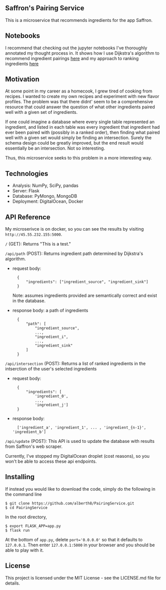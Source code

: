 ## Saffron's Pairing Service

This is a microservice that recommends ingredients for the app Saffron.


## Notebooks

I recommend that checking out the jupyter notebooks I've thoroughly annotated my thought process in. It shows how I use Dijkstra's algorithm to recommend ingredient pairings [here](https://github.com/alberth8/PairingService/blob/master/dijkstras.ipynb) and my approach to ranking ingredients [here](https://github.com/alberth8/PairingService/blob/master/intersection.ipynb)


## Motivation


At some point in my career as a homecook, I grew tired of cooking from recipes. I wanted to create my own recipes and experiment with new flavor profiles. The problem was that there didnt' seem to be a comprehensive resource that could answer the question of what other ingredients paired well with a given set of ingredients.

If one could imagine a database where every single table represented an ingredient, and listed in each table was every ingredient that ingredient had ever been paired with (possibly in a ranked order), then finding what paired well with a given set would simply be finding an intersection. Surely the schema design could be greatly improved, but the end result would essentially be an intersection. Not so interesting.

Thus, this microservice seeks to this problem in a more interesting way.

## Technologies


- Analysis: NumPy, SciPy, pandas
- Server: Flask
- Database: PyMongo, MongoDB 
- Deployment: DigitalOcean, Docker


## API Reference


My microserivce is on docker, so you can see the results by visiting
`http://45.55.232.155:5000`.

`/` (GET): Returns "This is a test."

`/api/path` (POST): Returns ingredient path determined by Dijkstra's algorithm.

- request body: 


        {
            "ingredients": ["ingredient_source", "ingredient_sink"]
        }
    Note: assumes ingredients provided are semantically correct and exist in the database.
    
    
- response body: a path of ingredients


        {
            "path": [
                "ingredient_source",
                ...,
                "ingredient_i",
                ...,
                "ingredient_sink"
            ]
        }

`/api/intersection` (POST): Returns a list of ranked ingredients in the intserction of the user's selected ingredients

- request body:


        {
            "ingredients": [
                'ingredient_0',
                ...,
                'ingredient_j']
        }

- response body:
    

        ['ingredient_a', 'ingredient_1', ... , 'ingredient_{n-1}', 'ingredient_b']
    
        
`/api/update` (POST): This API is used to update the database with results from Saffron's web scraper.

Currently, I've stopped my DigitalOcean droplet (cost reasons), so you won't be able to access these api endpoints.

## Installing


If instead you would like to download the code, simply do the following in the command line

    $ git clone https://github.com/alberth8/PairingService.git
    $ cd PairingService

In the root directory,

    $ export FLASK_APP=app.py
    $ flask run

At the bottom of `app.py`, delete `port='0.0.0.0'` so that it defaults to `127.0.0.1`. Then enter `127.0.0.1:5000` in your browser and you should be able to play with it.

## License

This project is licensed under the MIT License - see the LICENSE.md file for details.
